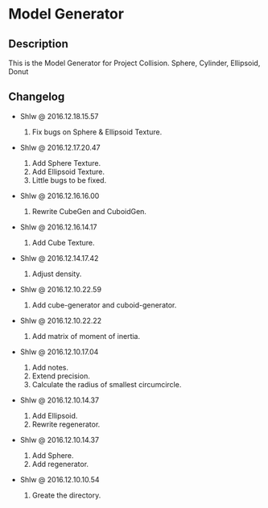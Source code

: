 # Model Generator

## Description

This is the Model Generator for Project Collision.
Sphere, Cylinder, Ellipsoid, Donut

## Changelog

* Shlw @ 2016.12.18.15.57
  1. Fix bugs on Sphere & Ellipsoid Texture.

* Shlw @ 2016.12.17.20.47
  1. Add Sphere Texture.
  2. Add Ellipsoid Texture.
  3. Little bugs to be fixed.

* Shlw @ 2016.12.16.16.00
  1. Rewrite CubeGen and CuboidGen.

* Shlw @ 2016.12.16.14.17
  1. Add Cube Texture.

* Shlw @ 2016.12.14.17.42
  1. Adjust density.

* Shlw @ 2016.12.10.22.59
  1. Add cube-generator and cuboid-generator.

* Shlw @ 2016.12.10.22.22
  1. Add matrix of moment of inertia.

* Shlw @ 2016.12.10.17.04
  1. Add notes.
  2. Extend precision.
  3. Calculate the radius of smallest circumcircle.

* Shlw @ 2016.12.10.14.37
  1. Add Ellipsoid.
  2. Rewrite regenerator.

* Shlw @ 2016.12.10.14.37
  1. Add Sphere.
  2. Add regenerator.

* Shlw @ 2016.12.10.10.54
  1. Greate the directory.
